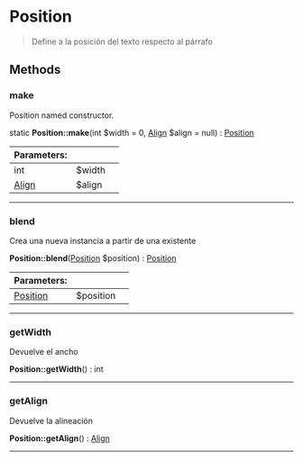 
                                                                                                                                            
    
# Position


> Define a la posición del texto respecto al párrafo
>
> 








## Methods

### make
Position named constructor.


static **Position::make**(int $width = 0, [Align](../../../../Align.md) $align = null) : [Position](../../../../Position.md)


|Parameters: | | |
| --- | --- | --- |
|int |$width |  |
|[Align](../../../../Align.md) |$align |  |

---


### blend
Crea una nueva instancia a partir de una existente


**Position::blend**([Position](../../../../Position.md) $position) : [Position](../../../../Position.md)


|Parameters: | | |
| --- | --- | --- |
|[Position](../../../../Position.md) |$position |  |

---


### getWidth
Devuelve el ancho


**Position::getWidth**() : int



---


### getAlign
Devuelve la alineación


**Position::getAlign**() : [Align](../../../../Align.md)



---


                                                                                                                                                                                                                                                                                                                                                                                                            
    
                                                                                                                                                                                                                                                                             
                